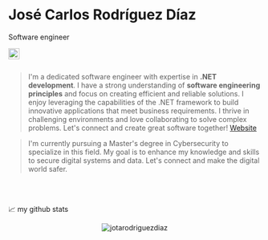# José Carlos Rodríguez Díaz
Software engineer

<a href="https://www.linkedin.com/in/josecarlosrodriguez1/">
  <img align="left" alt="Abhishek's LinkedIN" width="22px" src="https://raw.githubusercontent.com/peterthehan/peterthehan/master/assets/linkedin.svg" />
</a>

<br/><br/>

> I'm a dedicated software engineer with expertise in **.NET development**. I have a strong understanding of **software engineering principles** and focus on creating efficient and reliable solutions. I enjoy leveraging the capabilities of the .NET framework to build innovative applications that meet business requirements. I thrive in challenging environments and love collaborating to solve complex problems. Let's connect and create great software together! <a href="http://josecarlosrodriguez.es/">Website</a>

> I'm currently pursuing a Master's degree in Cybersecurity to specialize in this field. My goal is to enhance my knowledge and skills to secure digital systems and data. Let's connect and make the digital world safer.

<br/><br/>

📈 my github stats

<p align="center"> <img src="https://github-readme-stats.vercel.app/api?username=jotarodriguezdiaz&show_icons=true&theme=gotham" alt="jotarodriguezdiaz" />
